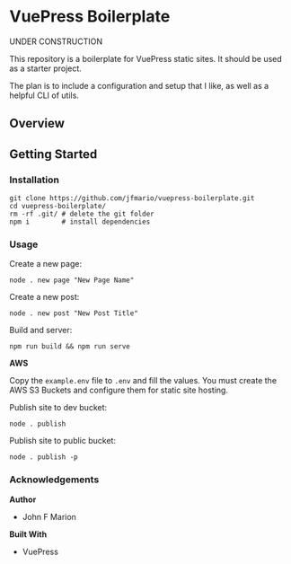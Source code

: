 
# VuePress Boilerplate #

UNDER CONSTRUCTION

This repository is a boilerplate for VuePress static sites. It should be used 
as a starter project.

The plan is to include a configuration and setup that I like, as well as 
a helpful CLI of utils.

## Overview #

## Getting Started #

### Installation #

```
git clone https://github.com/jfmario/vuepress-boilerplate.git
cd vuepress-boilerplate/
rm -rf .git/ # delete the git folder
npm i        # install dependencies
```

### Usage #

Create a new page:

`node . new page "New Page Name"`

Create a new post:

`node . new post "New Post Title"`

Build and server:

`npm run build && npm run serve`

**AWS**

Copy the `example.env` file to `.env` and fill the values.
You must create the AWS S3 Buckets and configure them for static site hosting.

Publish site to dev bucket:

`node . publish`

Publish site to public bucket:

`node . publish -p`

### Acknowledgements #

**Author**

* John F Marion

**Built With**

* VuePress